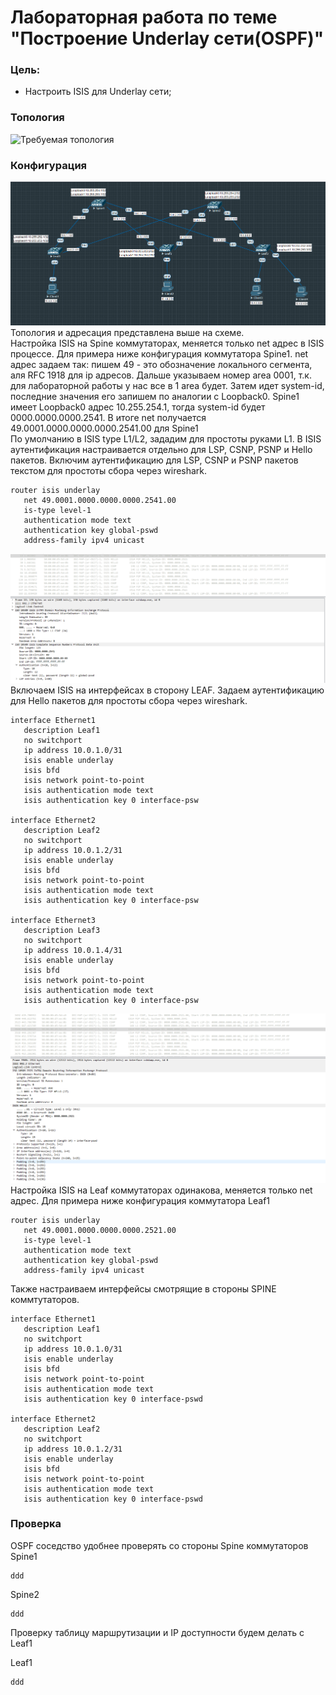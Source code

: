 # Лабораторная работа по теме "Построение Underlay сети(OSPF)"

### Цель:
- Настроить ISIS для Underlay сети;

### Топология
![Требуемая топология](reference_topology.avif "Требуемая топология")

### Конфигурация
![Текущая топология](eve-ng_topology.png "Текущая топология")
Топология и адресация представлена выше на схеме.   
Настройка ISIS на Spine коммутаторах, меняется только net адрес в ISIS процессе. Для примера ниже конфигурация коммутатора Spine1. net адрес задаем так: пишем 49 - это обозначение локального сегмента, аля RFC 1918 для ip адресов. Дальше указываем номер area 0001, т.к. для лабораторной работы у нас все в 1 area будет. Затем идет system-id, последние значения его запишем по аналогии с Loopback0. Spine1 имеет Loopback0 адрес 10.255.254.1, тогда system-id будет 0000.0000.0000.2541. В итоге net получается 49.0001.0000.0000.0000.2541.00 для Spine1   
По умолчанию в ISIS type L1/L2, зададим для простоты руками L1. В ISIS аутентификация настраивается отдельно для LSP, CSNP, PSNP и Hello пакетов.  Включим аутентификацию для   LSP, CSNP и PSNP пакетов текстом для простоты сбора через wireshark. 
```
router isis underlay
   net 49.0001.0000.0000.0000.2541.00
   is-type level-1
   authentication mode text
   authentication key global-pswd
   address-family ipv4 unicast
```
![CSNP](CSNP.png "CSNP")   
Включаем ISIS на интерфейсах в сторону LEAF. Задаем аутентификацию для Hello пакетов для простоты сбора через wireshark.
```
interface Ethernet1
   description Leaf1
   no switchport
   ip address 10.0.1.0/31
   isis enable underlay
   isis bfd
   isis network point-to-point
   isis authentication mode text
   isis authentication key 0 interface-psw

interface Ethernet2
   description Leaf2
   no switchport
   ip address 10.0.1.2/31
   isis enable underlay
   isis bfd
   isis network point-to-point
   isis authentication mode text
   isis authentication key 0 interface-psw

interface Ethernet3
   description Leaf3
   no switchport
   ip address 10.0.1.4/31
   isis enable underlay
   isis bfd
   isis network point-to-point
   isis authentication mode text
   isis authentication key 0 interface-psw
```
![Hello](Hello.png "Hello")   
Настройка ISIS на Leaf коммутаторах одинакова, меняется только net адрес. Для примера ниже конфигурация коммутатора Leaf1
```
router isis underlay
   net 49.0001.0000.0000.0000.2521.00
   is-type level-1
   authentication mode text
   authentication key global-pswd
   address-family ipv4 unicast
```
Также настраиваем интерфейсы смотрящие в стороны SPINE коммтутаторов.
```
interface Ethernet1
   description Leaf1
   no switchport
   ip address 10.0.1.0/31
   isis enable underlay
   isis bfd
   isis network point-to-point
   isis authentication mode text
   isis authentication key 0 interface-pswd

interface Ethernet2
   description Leaf2
   no switchport
   ip address 10.0.1.2/31
   isis enable underlay
   isis bfd
   isis network point-to-point
   isis authentication mode text
   isis authentication key 0 interface-pswd
```

### Проверка
OSPF соседство удобнее проверять со стороны Spine коммутаторов  
Spine1
```
ddd
```
Spine2
```
ddd
```
Проверку таблицу маршрутизации и IP доступности будем делать с Leaf1  


Leaf1
```
ddd
```


